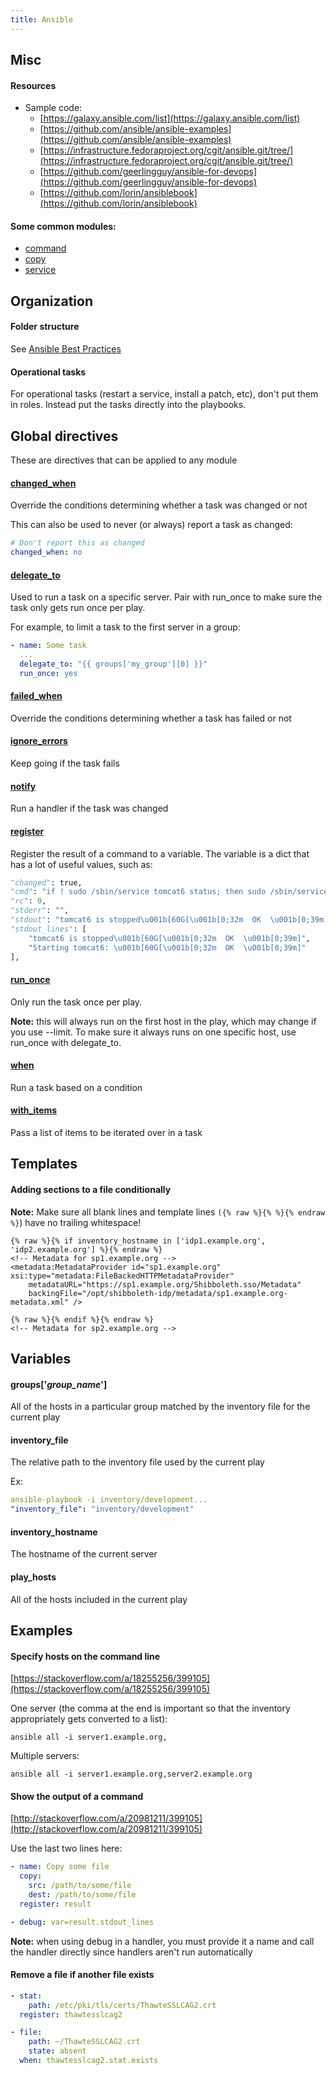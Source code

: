 ```yaml
---
title: Ansible
---
```


## Misc

#### Resources
- Sample code:
    - [https://galaxy.ansible.com/list](https://galaxy.ansible.com/list)
    - [https://github.com/ansible/ansible-examples](https://github.com/ansible/ansible-examples)
    - [https://infrastructure.fedoraproject.org/cgit/ansible.git/tree/](https://infrastructure.fedoraproject.org/cgit/ansible.git/tree/)
    - [https://github.com/geerlingguy/ansible-for-devops](https://github.com/geerlingguy/ansible-for-devops)
    - [https://github.com/lorin/ansiblebook](https://github.com/lorin/ansiblebook)


#### Some common modules:
- [command](http://docs.ansible.com/ansible/command_module.html)
- [copy](http://docs.ansible.com/ansible/copy_module.html)
- [service](http://docs.ansible.com/ansible/service_module.html)



## Organization

#### Folder structure
See [Ansible Best Practices](http://docs.ansible.com/ansible/playbooks_best_practices.html)


#### Operational tasks
For operational tasks (restart a service, install a patch, etc), don't put them in roles. Instead put the tasks directly into the playbooks.



## Global directives
These are directives that can be applied to any module

#### [changed_when](http://docs.ansible.com/ansible/playbooks_error_handling.html#overriding-the-changed-result)
Override the conditions determining whether a task was changed or not

This can also be used to never (or always) report a task as changed:

```yaml
# Don't report this as changed
changed_when: no
```


#### [delegate_to](http://docs.ansible.com/ansible/playbooks_delegation.html#delegation)
Used to run a task on a specific server. Pair with run_once to make sure the task only gets run once per play.

For example, to limit a task to the first server in a group:

```yaml
- name: Some task
  ...
  delegate_to: "{{ groups['my_group'][0] }}"
  run_once: yes
```


#### [failed_when](http://docs.ansible.com/ansible/playbooks_error_handling.html#controlling-what-defines-failure)
Override the conditions determining whether a task has failed or not


#### [ignore_errors](http://docs.ansible.com/ansible/playbooks_error_handling.html#ignoring-failed-commands)
Keep going if the task fails


#### [notify](http://docs.ansible.com/ansible/playbooks_intro.html#handlers-running-operations-on-change)
Run a handler if the task was changed


#### [register](http://docs.ansible.com/ansible/playbooks_conditionals.html#register-variables)
Register the result of a command to a variable. The variable is a dict that has a lot of useful values, such as:

```python
"changed": true,
"cmd": "if ! sudo /sbin/service tomcat6 status; then sudo /sbin/service tomcat6 start; fi",
"rc": 0,
"stderr": "",
"stdout": "tomcat6 is stopped\u001b[60G[\u001b[0;32m  OK  \u001b[0;39m]\r\nStarting tomcat6: \u001b[60G[\u001b[0;32m  OK  \u001b[0;39m]",
"stdout_lines": [
    "tomcat6 is stopped\u001b[60G[\u001b[0;32m  OK  \u001b[0;39m]",
    "Starting tomcat6: \u001b[60G[\u001b[0;32m  OK  \u001b[0;39m]"
],
```


#### [run_once](http://docs.ansible.com/ansible/playbooks_delegation.html#run-once)
Only run the task once per play.

**Note:** this will always run on the first host in the play, which may change if you use --limit. To make sure it always runs on one specific host, use run_once with delegate_to.


#### [when](http://docs.ansible.com/ansible/playbooks_conditionals.html#the-when-statement)
Run a task based on a condition


#### [with_items](http://docs.ansible.com/ansible/playbooks_loops.html#standard-loops)
Pass a list of items to be iterated over in a task



## Templates

#### Adding sections to a file conditionally
**Note:** Make sure all blank lines and template lines `({% raw %}{% %}{% endraw %}`) have no trailing whitespace!

```jinja
{% raw %}{% if inventory_hostname in ['idp1.example.org', 'idp2.example.org'] %}{% endraw %}
<!-- Metadata for sp1.example.org -->
<metadata:MetadataProvider id="sp1.example.org" xsi:type="metadata:FileBackedHTTPMetadataProvider"
    metadataURL="https://sp1.example.org/Shibboleth.sso/Metadata"
    backingFile="/opt/shibboleth-idp/metadata/sp1.example.org-metadata.xml" />

{% raw %}{% endif %}{% endraw %}
<!-- Metadata for sp2.example.org -->
```


## Variables

#### groups['*group_name*']
All of the hosts in a particular group matched by the inventory file for the current play


#### inventory_file
The relative path to the inventory file used by the current play

Ex:

```yaml
ansible-playbook -i inventory/development...
"inventory_file": "inventory/development"
```


#### inventory_hostname
The hostname of the current server


#### play_hosts
All of the hosts included in the current play



## Examples

#### Specify hosts on the command line
[https://stackoverflow.com/a/18255256/399105](https://stackoverflow.com/a/18255256/399105)

One server (the comma at the end is important so that the inventory appropriately gets converted to a list):
```
ansible all -i server1.example.org,
```

Multiple servers:
```
ansible all -i server1.example.org,server2.example.org
```


#### Show the output of a command
[http://stackoverflow.com/a/20981211/399105](http://stackoverflow.com/a/20981211/399105)

Use the last two lines here:

```yaml
- name: Copy some file
  copy:
    src: /path/to/some/file
    dest: /path/to/some/file
  register: result

- debug: var=result.stdout_lines
```

**Note:** when using debug in a handler, you must provide it a name and call the handler directly since handlers aren't run automatically


#### Remove a file if another file exists

```yaml
- stat:
    path: /etc/pki/tls/certs/ThawteSSLCAG2.crt
  register: thawtesslcag2

- file:
    path: ~/ThawteSSLCAG2.crt
    state: absent
  when: thawtesslcag2.stat.exists
```
